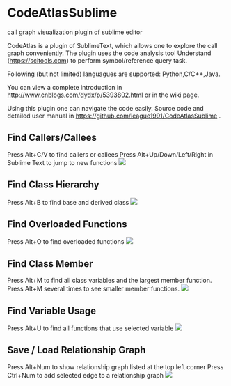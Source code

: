 # CodeAtlasSublime
call graph visualization plugin of sublime editor

CodeAtlas is a plugin of SublimeText, which allows one to explore the call graph conveniently. The plugin uses the code analysis tool Understand (https://scitools.com) to perform symbol/reference query task.

Following (but not limited) languagues are supported: Python,C/C++,Java. 

You can view a complete introduction in http://www.cnblogs.com/dydx/p/5393802.html or in the wiki page.

Using this plugin one can navigate the code easily.
Source code and detailed user manual in https://github.com/league1991/CodeAtlasSublime .
 
Find Callers/Callees
--------------------
Press Alt+C/V to find callers or callees
Press Alt+Up/Down/Left/Right in Sublime Text to jump to new functions
![](https://github.com/league1991/CodeAtlasSublime/raw/master/ImageCache/call.gif)  
 
Find Class Hierarchy
--------------------
Press Alt+B to find base and derived class
![](https://github.com/league1991/CodeAtlasSublime/raw/master/ImageCache/class.gif)  
 
Find Overloaded Functions
-------------------------
Press Alt+O to find overloaded functions
![](https://github.com/league1991/CodeAtlasSublime/raw/master/ImageCache/overload.gif)  
 
Find Class Member
-----------------
Press Alt+M to find all class variables and the largest member function. 
Press Alt+M several times to see smaller member functions.
![](https://github.com/league1991/CodeAtlasSublime/raw/master/ImageCache/member.gif)  
 
Find Variable Usage
-------------------
Press Alt+U to find all functions that use selected variable
![](https://github.com/league1991/CodeAtlasSublime/raw/master/ImageCache/usage.gif)  
 
Save / Load Relationship Graph
------------------------------
Press Alt+Num to show relationship graph listed at the top left corner
Press Ctrl+Num to add selected edge to a relationship graph
![](https://github.com/league1991/CodeAtlasSublime/raw/master/ImageCache/graph.gif)  
